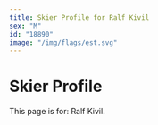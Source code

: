 ```yaml
---
title: Skier Profile for Ralf Kivil
sex: "M"
id: "18890"
image: "/img/flags/est.svg" 
---
```


# Skier Profile

This page is for: Ralf Kivil.
    